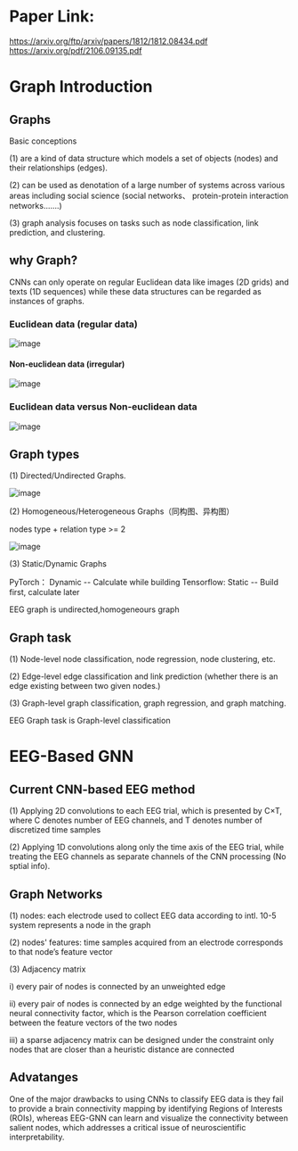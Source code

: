 # Paper Link:
https://arxiv.org/ftp/arxiv/papers/1812/1812.08434.pdf
https://arxiv.org/pdf/2106.09135.pdf

# Graph Introduction
## Graphs
Basic conceptions

(1) are a kind of data structure which models a set of objects (nodes) and their relationships (edges).

(2) can be used as denotation of a large number of systems across various areas including social science (social networks、 protein-protein interaction networks.......)

(3) graph analysis focuses on tasks such as node classification, link prediction, and clustering.

## why Graph?

CNNs can only operate on regular Euclidean data like images (2D grids) and texts (1D sequences) while these data structures can be regarded as instances of graphs.

### Euclidean data (regular data)

![image](https://user-images.githubusercontent.com/94330800/146720538-0b1bb5c0-caed-403f-83ec-aea5ce770b28.png)

#### Non-euclidean data (irregular)

![image](https://user-images.githubusercontent.com/94330800/146720640-c73586b0-e3ce-4201-9409-029a6053db42.png)

### Euclidean data versus Non-euclidean data

![image](https://user-images.githubusercontent.com/94330800/146720883-2f8c1240-37a5-4a45-b3c1-ec6dc26490a8.png)


## Graph types

(1) Directed/Undirected Graphs.

![image](https://user-images.githubusercontent.com/94330800/147020736-5ac6f20b-d24d-4ad4-81af-8f9f28e2c401.png)

(2) Homogeneous/Heterogeneous Graphs（同构图、异构图）

nodes type + relation type >= 2

![image](https://user-images.githubusercontent.com/94330800/147020968-bf484dcf-2431-42c8-b9b6-7c687a51f6ac.png)

(3) Static/Dynamic Graphs

PyTorch： Dynamic -- Calculate while building
Tensorflow: Static --  Build first, calculate later

EEG graph is undirected,homogeneours graph

## Graph task

(1) Node-level
node classification, node regression, node clustering, etc.

(2) Edge-level
edge classification and link prediction (whether there is an edge existing between two given nodes.)

(3) Graph-level
graph classification, graph regression, and graph matching.

EEG Graph task is Graph-level classification

# EEG-Based GNN

## Current CNN-based EEG method

(1) Applying 2D convolutions to each EEG trial, which is presented by C×T, where C denotes number of EEG channels, and T denotes number of discretized time samples

(2) Applying 1D convolutions along only the time axis of the EEG trial, while treating the EEG channels as separate channels of the CNN processing (No sptial info).

## Graph Networks

(1) nodes:  each electrode used to collect EEG data according to intl. 10-5 system represents a node in the graph

(2) nodes' features: time samples acquired from an electrode corresponds to that node’s feature vector

(3) Adjacency matrix

i) every pair of nodes is connected by an unweighted edge 

ii) every pair of nodes is connected by an edge weighted by the functional neural connectivity factor, which is the Pearson correlation coefficient between the feature vectors of the two nodes

iii) a sparse adjacency matrix can be designed under the constraint only nodes that are closer than a heuristic distance are connected

## Advatanges 

One of the major drawbacks to using CNNs to classify EEG data is they fail to provide a brain connectivity mapping by identifying Regions of Interests (ROIs), whereas EEG-GNN can learn and visualize the connectivity between salient nodes, which addresses a critical issue of neuroscientific interpretability.
